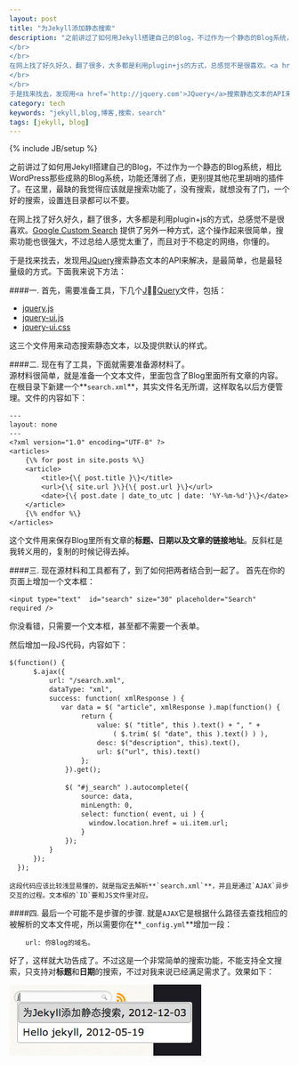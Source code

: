 ```yaml
---
layout: post
title: "为Jekyll添加静态搜索"
description: "之前讲过了如何用Jekyll搭建自己的Blog，不过作为一个静态的Blog系统，相比WordPress那些成熟的Blog系统，功能还薄弱了点，更别提其他花里胡哨的插件了。在这里，最缺的我觉得应该就是搜索功能了，没有搜索，就想没有了门，一个好的搜索，设置连目录都可以不要。  
</br>
</br>
在网上找了好久好久，翻了很多，大多都是利用plugin+js的方式，总感觉不是很喜欢。<a href='http://www.google.com/cse/manage/all'>Google Custom Search</a> 提供了另外一种方式，这个操作起来很简单，搜索功能也很强大，不过总给人感觉太重了，而且对于不稳定的网络，你懂的。  
</br>
</br>
于是找来找去，发现用<a href='http://jquery.com'>JQuery</a>搜索静态文本的API来解决，是最简单，也是最轻量级的方式。"
category: tech
keywords: "jekyll,blog,博客,搜索，search"
tags: [jekyll, blog]
---
```

{% include JB/setup %}

之前讲过了如何用Jekyll搭建自己的Blog，不过作为一个静态的Blog系统，相比WordPress那些成熟的Blog系统，功能还薄弱了点，更别提其他花里胡哨的插件了。在这里，最缺的我觉得应该就是搜索功能了，没有搜索，就想没有了门，一个好的搜索，设置连目录都可以不要。  

在网上找了好久好久，翻了很多，大多都是利用plugin+js的方式，总感觉不是很喜欢。[Google Custom Search](http://www.google.com/cse/manage/all) 提供了另外一种方式，这个操作起来很简单，搜索功能也很强大，不过总给人感觉太重了，而且对于不稳定的网络，你懂的。  

于是找来找去，发现用[JQuery](http://jquery.com)搜索静态文本的API来解决，是最简单，也是最轻量级的方式。下面我来说下方法：  


####一. 首先，需要准备工具，下几个[JQuery](http://jquery.com)文件，包括： 
  
* [jquery.js](http://code.jquery.com/jquery.js)
* [jquery-ui.js](http://code.jquery.com/ui/1.8.18/jquery-ui.js)
* [jquery-ui.css](http://code.jquery.com/ui/1.8.18/themes/base/jquery-ui.css)  
  
这三个文件用来动态搜索静态文本，以及提供默认的样式。  

####二. 现在有了工具，下面就需要准备源材料了。  
源材料很简单，就是准备一个文本文件，里面包含了Blog里面所有文章的内容。在根目录下新建一个**`search.xml`**，其实文件名无所谓，这样取名以后方便管理。文件的内容如下：  
	
	---
	layout: none
	---
	<?xml version="1.0" encoding="UTF-8" ?>
	<articles>
		{\% for post in site.posts %\}
		<article>
    		<title>{\{ post.title }\}</title>
    		<url>{\{ site.url }\}{\{ post.url }\}</url>
    		<date>{\{ post.date | date_to_utc | date: '%Y-%m-%d'}\}</date>
		</article>
		{\% endfor %\}
	</articles>
		
这个文件用来保存Blog里所有文章的**标题、日期以及文章的链接地址**。反斜杠是我转义用的，复制的时候记得去掉。  
	
####三. 现在源材料和工具都有了，到了如何把两者结合到一起了。
首先在你的页面上增加一个文本框：

	<input type="text"  id="search" size="30" placeholder="Search" required />  
		
你没看错，只需要一个文本框，甚至都不需要一个表单。

然后增加一段JS代码，内容如下：  
  
 	$(function() {
          $.ajax({
              url: "/search.xml",
              dataType: "xml",
              success: function( xmlResponse ) {
                 var data = $( "article", xmlResponse ).map(function() {
                      return {
                          value: $( "title", this ).text() + ", " +
                              ( $.trim( $( "date", this ).text() ) ),
                          desc: $("description", this).text(),
                          url: $("url", this).text()
                      };
                  }).get();
  
                  $( "#j_search" ).autocomplete({
                      source: data,
                      minLength: 0,
                      select: function( event, ui ) {
                        window.location.href = ui.item.url;
                      }
                  });
              }
          });
      });
        
	这段代码应该比较浅显易懂的，就是指定去解析**`search.xml`**，并且是通过`AJAX`异步交互的过程。文本框的`ID`要和JS文件里对应。    

####四. 最后一个可能不是步骤的步骤.
就是`AJAX`它是根据什么路径去查找相应的被解析的文本文件呢，所以需要你在**`_config.yml`**增加一段：

		url: 你Blog的域名。
		
好了，这样就大功告成了。不过这是一个非常简单的搜索功能，不能支持全文搜索，只支持对**标题**和**日期**的搜索，不过对我来说已经满足需求了。效果如下：

![demo](/assets/custom/photos/20121203/demo.png)



